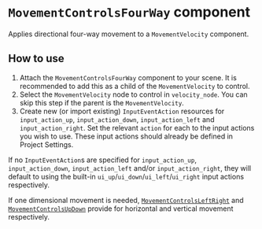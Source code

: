 # `MovementControlsFourWay` component

Applies directional four-way movement to a `MovementVelocity` component.

## How to use

1. Attach the `MovementControlsFourWay` component to your scene.  It is recommended to add this as a child of the `MovementVelocity` to control.
2. Select the `MovementVelocity` node to control in `velocity_node`.  You can skip this step if the parent is the `MovementVelocity`.
3. Create new (or import existing) `InputEventAction` resources for `input_action_up`, `input_action_down`, `input_action_left` and `input_action_right`.  Set the relevant `action` for each to the input actions you wish to use.  These input actions should already be defined in Project Settings.

If no `InputEventAction`s are specified for `input_action_up`, `input_action_down`, `input_action_left` and/or `input_action_right`, they will default to using the built-in `ui_up`/`ui_down`/`ui_left`/`ui_right` input actions respectively.

If one dimensional movement is needed, [`MovementControlsLeftRight`](MovementControlsLeftRight.md) and [`MovementControlsUpDown`](MovementControlsUpDown.md) provide for horizontal and vertical movement respectively.
